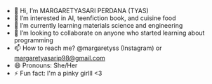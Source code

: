 - 👋 Hi, I’m MARGARETYASARI PERDANA (TYAS)
- 👀 I’m interested in AI, teenfiction book, and cuisine food
- 🌱 I’m currently learning materials science and engineering
- 💞️ I’m looking to collaborate on anyone who started learning about programming
- 📫 How to reach me? @margaretyss (Instagram) or margaretyasarip98@gmail.com
- 😄 Pronouns: She/Her
- ⚡ Fun fact: I'm a pinky girlll <3

<!---
margaretyass/margaretyass is a ✨ special ✨ repository because its `README.md` (this file) appears on your GitHub profile.
You can click the Preview link to take a look at your changes.
--->
